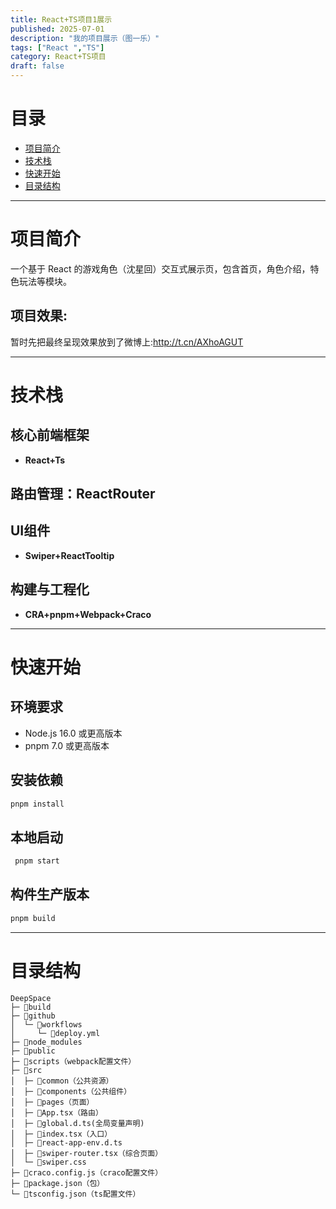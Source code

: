 ```yaml
---
title: React+TS项目1展示
published: 2025-07-01
description: "我的项目展示（图一乐）"
tags: ["React ","TS"]
category: React+TS项目
draft: false
---
```

# 目录
- [项目简介](#项目简介)
- [技术栈](#技术栈)
- [快速开始](#快速开始)
- [目录结构](#目录结构)
------------------------------------
# 项目简介
一个基于 React 的游戏角色（沈星回）交互式展示页，包含首页，角色介绍，特色玩法等模块。
## 项目效果:
暂时先把最终呈现效果放到了微博上:http://t.cn/AXhoAGUT

----------------------------------------------
# 技术栈
## 核心前端框架
- **React+Ts**
## 路由管理：ReactRouter
## UI组件
- **Swiper+ReactTooltip**
## 构建与工程化
- **CRA+pnpm+Webpack+Craco**
--------------------------------------
# 快速开始
## 环境要求
- Node.js 16.0 或更高版本
- pnpm 7.0 或更高版本
## 安装依赖
```bash
pnpm install
``` 
## 本地启动
```bash
 pnpm start
 ```
## 构件生产版本
 ```bash
 pnpm build
 ```
--------------------------------------
# 目录结构
```
DeepSpace
├─ 📁build
├─ 📁github
│  └─ 📁workflows
│     └─ 📄deploy.yml
├─ 📁node_modules
├─ 📁public
├─ 📁scripts（webpack配置文件）
├─ 📁src
│  ├─ 📁common（公共资源）
│  ├─ 📁components（公共组件）
│  ├─ 📁pages（页面）
│  ├─ 📄App.tsx（路由）
│  ├─ 📄global.d.ts(全局变量声明)
│  ├─ 📄index.tsx（入口）
│  ├─ 📄react-app-env.d.ts
│  ├─ 📄swiper-router.tsx（综合页面）
│  └─ 📄swiper.css
├─ 📄craco.config.js（craco配置文件）
├─ 📄package.json（包）
└─ 📄tsconfig.json（ts配置文件）
```
